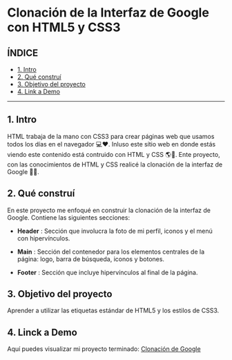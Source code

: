 # Clonación de la Interfaz de Google con HTML5 y CSS3

## **ÍNDICE**

* [1. Intro](#)
* [2. Qué construí](#)
* [3. Objetivo del proyecto](#)
* [4. Link a Demo](#)

**** 

## 1. Intro

HTML trabaja de la mano con CSS3 para crear páginas web que usamos todos los días en el navegador 💻❤. Inluso este sítio web en donde estás viendo este contenido está contruido con HTML y CSS 🌎🦾. Ente proyecto, con las conocimientos de HTML y CSS realicé la clonación de la interfaz de Google 🤖🧠.

## 2. Qué construí

En este proyecto me enfoqué en construir la clonación de la interfaz de Google. Contiene las siguientes secciones:

* **Header** : Sección que involucra la foto de mi perfil, iconos y el menú con hipervínculos.

* **Main** : Sección del contenedor para los elementos centrales de la página: logo, barra de búsqueda, iconos y botones.

* **Footer** : Sección que incluye hipervínculos al final de la página.

## 3. Objetivo del proyecto

Aprender a utilizar las etiquetas estándar de HTML5 y los estilos de CSS3.

## 4. Linck a Demo

Aquí puedes visualizar mi proyecto terminado: [Clonación de Google](https://clonacion-google-2023.netlify.app/) 

